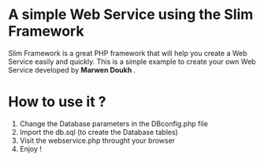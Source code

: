 
# A simple Web Service using the Slim Framework

Slim Framework is a great PHP framework that will help you create a Web Service easily and quickly. This is a simple example to create your own Web Service developed by **Marwen Doukh** .

# How to use it ?

1. Change the Database parameters in the DBconfig.php file
2. Import the db.sql (to create the Database tables)
3. Visit the webservice.php throught your browser
4. Enjoy !


